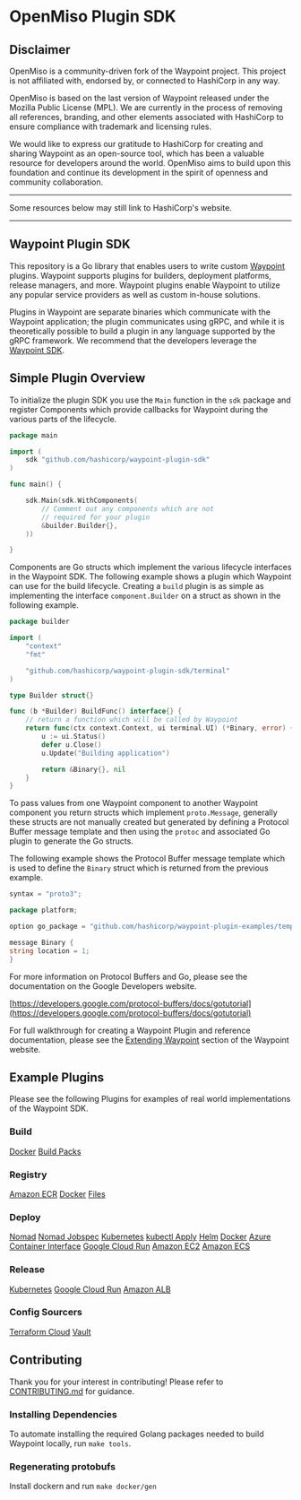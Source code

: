 # OpenMiso Plugin SDK

## Disclaimer

OpenMiso is a community-driven fork of the Waypoint project. This project is not
affiliated with, endorsed by, or connected to HashiCorp in any way.

OpenMiso is based on the last version of Waypoint released under the Mozilla
Public License (MPL). We are currently in the process of removing all
references, branding, and other elements associated with HashiCorp to ensure
compliance with trademark and licensing rules.

We would like to express our gratitude to HashiCorp for creating and sharing
Waypoint as an open-source tool, which has been a valuable resource for
developers around the world. OpenMiso aims to build upon this foundation and
continue its development in the spirit of openness and community collaboration.

----------------------------------------

Some resources below may still link to HashiCorp's website.

----------------------------------------

## Waypoint Plugin SDK

This repository is a Go library that enables users to write
custom [Waypoint](https://waypointproject.io) plugins.
Waypoint supports plugins for builders, deployment platforms, release managers,
and more. Waypoint plugins enable
Waypoint to utilize any popular service providers as well as custom in-house
solutions.

Plugins in Waypoint are separate binaries which communicate with the Waypoint
application; the plugin communicates using
gRPC, and while it is theoretically possible to build a plugin in any language
supported by the gRPC framework. We
recommend that the developers leverage
the [Waypoint SDK](https://github.com/hashicorp/waypoint-plugin-sdk).

## Simple Plugin Overview

To initialize the plugin SDK you use the `Main` function in the `sdk` package
and register Components which provide
callbacks for Waypoint during the various parts of the lifecycle.

```go
package main

import (
	sdk "github.com/hashicorp/waypoint-plugin-sdk"
)

func main() {

	sdk.Main(sdk.WithComponents(
		// Comment out any components which are not
		// required for your plugin
		&builder.Builder{},
	))

}
```

Components are Go structs which implement the various lifecycle interfaces in
the Waypoint SDK. The following example
shows a plugin which Waypoint can use for the build lifecycle. Creating a
`build` plugin is as simple as implementing
the interface `component.Builder` on a struct as shown in the following example.

```go
package builder

import (
	"context"
	"fmt"

	"github.com/hashicorp/waypoint-plugin-sdk/terminal"
)

type Builder struct{}

func (b *Builder) BuildFunc() interface{} {
	// return a function which will be called by Waypoint
	return func(ctx context.Context, ui terminal.UI) (*Binary, error) {
		u := ui.Status()
		defer u.Close()
		u.Update("Building application")

		return &Binary{}, nil
	}
}
```

To pass values from one Waypoint component to another Waypoint component you
return structs which implement
`proto.Message`, generally these structs are not manually created but generated
by defining a Protocol Buffer message
template and then using the `protoc` and associated Go plugin to generate the Go
structs.

The following example shows the Protocol Buffer message template which is used
to define the `Binary` struct which is
returned from the previous example.

```go
syntax = "proto3";

package platform;

option go_package = "github.com/hashicorp/waypoint-plugin-examples/template/builder";

message Binary {
string location = 1;
}
```

For more information on Protocol Buffers and Go, please see the documentation on
the Google Developers website.

[https://developers.google.com/protocol-buffers/docs/gotutorial](https://developers.google.com/protocol-buffers/docs/gotutorial)

For full walkthrough for creating a Waypoint Plugin and reference documentation,
please see the
[Extending Waypoint](https://www.waypointproject.io/docs/extending-waypoint)
section of the Waypoint website.

## Example Plugins

Please see the following Plugins for examples of real world implementations of
the Waypoint SDK.

### Build

[Docker](https://github.com/hashicorp/waypoint/tree/main/builtin/docker/builder.go)
[Build Packs](https://github.com/hashicorp/waypoint/tree/main/builtin/pack/builder.go)

### Registry

[Amazon ECR](https://github.com/hashicorp/waypoint/tree/main/builtin/aws/ecr/registry.go)
[Docker](https://github.com/hashicorp/waypoint/tree/main/builtin/docker/registry.go)
[Files](https://github.com/hashicorp/waypoint/tree/main/builtin/files/registry.go)

### Deploy

[Nomad](https://github.com/hashicorp/waypoint/tree/main/builtin/nomad/platform.go)
[Nomad Jobspec](https://github.com/hashicorp/waypoint/tree/main/builtin/nomad/jobspec/platform.go)
[Kubernetes](https://github.com/hashicorp/waypoint/tree/main/builtin/k8s/platform.go)
[kubectl Apply](https://github.com/hashicorp/waypoint/tree/main/builtin/k8s/apply/platform.go)
[Helm](https://github.com/hashicorp/waypoint/tree/main/builtin/k8s/helm/platform.go)
[Docker](https://github.com/hashicorp/waypoint/tree/main/builtin/docker/platform.go)
[Azure Container Interface](https://github.com/hashicorp/waypoint/tree/main/builtin/azure/aci/platform.go)
[Google Cloud Run](https://github.com/hashicorp/waypoint/tree/main/builtin/google/cloudrun/platform.go)
[Amazon EC2](https://github.com/hashicorp/waypoint/tree/main/builtin/aws/ec2/platform.go)
[Amazon ECS](https://github.com/hashicorp/waypoint/tree/main/builtin/aws/ecs/platform.go)

### Release

[Kubernetes](https://github.com/hashicorp/waypoint/tree/main/builtin/k8s/releaser.go)
[Google Cloud Run](https://github.com/hashicorp/waypoint/tree/main/builtin/google/cloudrun/releaser.go)
[Amazon ALB](https://github.com/hashicorp/waypoint/tree/main/builtin/aws/alb/releaser.go)

### Config Sourcers

[Terraform Cloud](https://github.com/hashicorp/waypoint/tree/main/builtin/tfc)
[Vault](https://github.com/hashicorp/waypoint/tree/main/builtin/vault)

## Contributing

Thank you for your interest in contributing! Please refer
to [CONTRIBUTING.md](https://github.com/hashicorp/waypoint-plugin-sdk/blob/master/.github/CONTRIBUTING.md)
for guidance.

### Installing Dependencies

To automate installing the required Golang packages needed to build Waypoint
locally, run `make tools`.

### Regenerating protobufs

Install dockern and run `make docker/gen`
